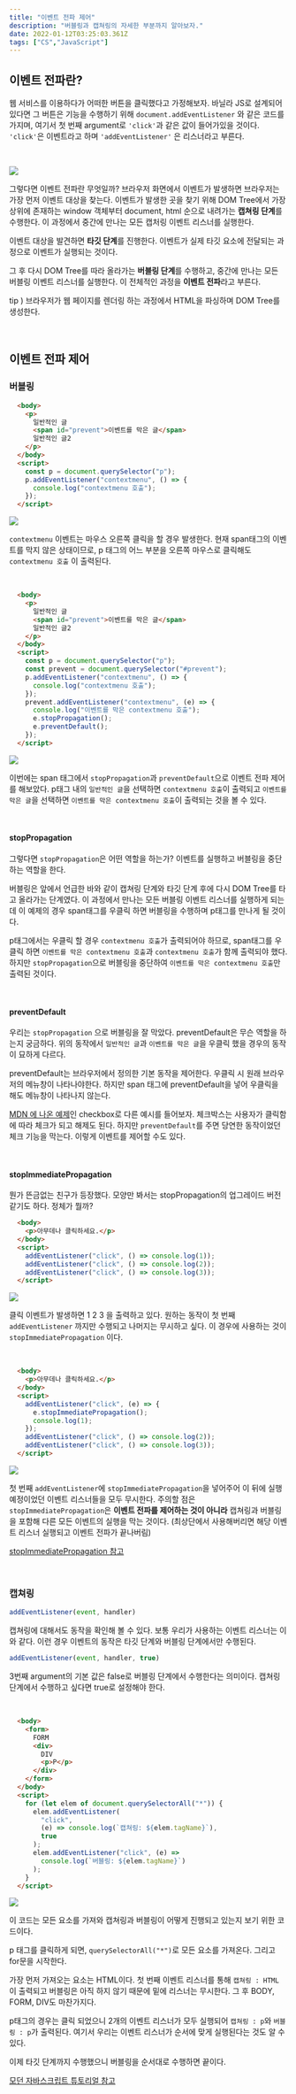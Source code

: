 ```yaml
---
title: "이벤트 전파 제어"
description: "버블링과 캡쳐링의 자세한 부분까지 알아보자."
date: 2022-01-12T03:25:03.361Z
tags: ["CS","JavaScript"]
---
```

## 이벤트 전파란?

웹 서비스를 이용하다가 어떠한 버튼을 클릭했다고 가정해보자. 바닐라 JS로 설계되어 있다면 그 버튼은 기능을 수행하기 위해 `document.addEventListener` 와 같은 코드를 가지며, 여기서 첫 번째 argument로 `'click'`과 같은 값이 들어가있을 것이다. `'click'`은 이벤트라고 하며 `'addEventListener'` 은 리스너라고 부른다.

<br>

![](/images/42165603-5523-482e-ae8b-8f4383bbfc76-image.png)

그렇다면 이벤트 전파란 무엇일까? 브라우저 화면에서 이벤트가 발생하면 브라우저는 가장 먼저 이벤트 대상을 찾는다. 이벤트가 발생한 곳을 찾기 위해 DOM Tree에서 가장 상위에 존재하는 window 객체부터 document, html 순으로 내려가는 **캡쳐링 단계**를 수행한다. 이 과정에서 중간에 만나는 모든 캡처링 이벤트 리스너를 실행한다.

이벤트 대상을 발견하면 **타깃 단계**를 진행한다. 이벤트가 실제 타깃 요소에 전달되는 과정으로 이벤트가 실행되는 것이다.

그 후 다시 DOM Tree를 따라 올라가는 **버블링 단계**를 수행하고, 중간에 만나는 모든 버블링 이벤트 리스너를 실행한다. 이 전체적인 과정을 **이벤트 전파**라고 부른다.


tip ) 브라우저가 웹 페이지를 렌더링 하는 과정에서 HTML을 파싱하며 DOM Tree를 생성한다.

<br>

## 이벤트 전파 제어

### 버블링

```html
  <body>
    <p>
      일반적인 글
      <span id="prevent">이벤트를 막은 글</span>
      일반적인 글2
    </p>
  </body>
  <script>
    const p = document.querySelector("p");
    p.addEventListener("contextmenu", () => {
      console.log("contextmenu 호출");
    });
  </script>
```

![](/images/87b2d263-6d0d-476f-b330-f6b173c65873-fgh.gif)

`contextmenu` 이벤트는 마우스 오른쪽 클릭을 할 경우 발생한다. 현재 span태그의 이벤트를 막지 않은 상태이므로, p 태그의 어느 부분을 오른쪽 마우스로 클릭해도 `contextmenu 호출` 이 출력된다.

<br> 

```html
  <body>
    <p>
      일반적인 글
      <span id="prevent">이벤트를 막은 글</span>
      일반적인 글2
    </p>
  </body>
  <script>
    const p = document.querySelector("p");
    const prevent = document.querySelector("#prevent");
    p.addEventListener("contextmenu", () => {
      console.log("contextmenu 호출");
    });
    prevent.addEventListener("contextmenu", (e) => {
      console.log("이벤트를 막은 contextmenu 호출");
      e.stopPropagation();
      e.preventDefault();
    });
  </script>
```

![](/images/a4c562ea-2dc4-4663-815b-205516c28869-ghgh.gif)

이번에는 span 태그에서 `stopPropagation`과 `preventDefault`으로 이벤트 전파 제어를 해보았다. p태그 내의 `일반적인 글`을 선택하면 `contextmenu 호출`이 출력되고 `이벤트를 막은 글`을 선택하면 `이벤트를 막은 contextmenu 호출`이 출력되는 것을 볼 수  있다.

<br>

#### stopPropagation

그렇다면 `stopPropagation`은 어떤 역할을 하는가? 이벤트를 실행하고 버블링을 중단하는 역할을 한다. 

버블링은 앞에서 언급한 바와 같이 캡쳐링 단계와 타깃 단계 후에 다시 DOM Tree를 타고 올라가는 단계였다. 이 과정에서 만나는 모든 버블링 이벤트 리스너를 실행하게 되는데 이 예제의 경우 span태그를 우클릭 하면 버블링을 수행하며 p태그를 만나게 될 것이다. 

p태그에서는 우클릭 할 경우 `contextmenu 호출`가 출력되어야 하므로, span태그를 우클릭 하면 `이벤트를 막은 contextmenu 호출`과 `contextmenu 호출`가 함께 출력되야 했다. 하지만 `stopPropagation`으로 버블링을 중단하여 `이벤트를 막은 contextmenu 호출`만 출력된 것이다.

<br>

#### preventDefault

우리는 `stopPropagation` 으로 버블링을 잘 막았다. preventDefault은 무슨 역할을 하는지 궁금하다. 위의 동작에서 `일반적인 글`과 `이벤트를 막은 글`을 우클릭 했을 경우의 동작이 묘하게 다르다.

preventDefault는 브라우저에서 정의한 기본 동작을 제어한다. 우클릭 시 원래 브라우저의 메뉴창이 나타나야한다. 하지만 span 태그에 preventDefault을 넣어 우클릭을 해도 메뉴창이 나타나지 않는다.

[MDN 에 나온 예제](https://developer.mozilla.org/ko/docs/Web/API/Event/preventDefault)인 checkbox로 다른 예시를 들어보자. 체크박스는 사용자가 클릭함에 따라 체크가 되고 해제도 된다. 하지만 `preventDefault`를 주면 당연한 동작이었던 체크 기능을 막는다. 이렇게 이벤트를 제어할 수도 있다.

<br>

#### stopImmediatePropagation

뭔가 뜬금없는 친구가 등장했다. 모양만 봐서는 stopPropagation의 업그레이드 버전같기도 하다. 정체가 뭘까?

```html
  <body>
    <p>아무데나 클릭하세요.</p>
  </body>
  <script>
    addEventListener("click", () => console.log(1));
    addEventListener("click", () => console.log(2));
    addEventListener("click", () => console.log(3));
  </script>
```

![](/images/c49c2207-9ffb-4a9c-a0d4-a14a734f6dd9-jkj.gif)

클릭 이벤트가 발생하면 1 2 3 을 출력하고 있다. 원하는 동작이 첫 번째 `addEventListener` 까지만 수행되고 나머지는 무시하고 싶다. 이 경우에 사용하는 것이 `stopImmediatePropagation` 이다.

<br>

```html
  <body>
    <p>아무데나 클릭하세요.</p>
  </body>
  <script>
    addEventListener("click", (e) => {
      e.stopImmediatePropagation();
      console.log(1);
    });
    addEventListener("click", () => console.log(2));
    addEventListener("click", () => console.log(3));
  </script>
```

![](/images/9ddb0559-b7c2-4dfe-8bfc-6f1e6151b5a9-lkl.gif)

첫 번째 `addEventListener`에 `stopImmediatePropagation`을 넣어주어 이 뒤에 실행 예정이었던 이벤트 리스너들을 모두 무시한다. 주의할 점은 `stopImmediatePropagation`은 **이벤트 전파를 제어하는 것이 아니라** 캡쳐링과 버블링을 포함해 다른 모든 이벤트의 실행을 막는 것이다. (최상단에서 사용해버리면 해당 이벤트 리스너 실행되고 이벤트 전파가 끝나버림)

[stopImmediatePropagation 참고](https://medium.com/%EC%98%A4%EB%8A%98%EC%9D%98-%ED%94%84%EB%A1%9C%EA%B7%B8%EB%9E%98%EB%B0%8D/stoppropagation-vs-stopimmediatepropagation-%EC%A0%9C%EB%8C%80%EB%A1%9C-%EC%9D%B4%ED%95%B4%ED%95%98%EA%B8%B0-75edaaed7841)

<br>

### 캡쳐링

```js
addEventListener(event, handler)
```

캡쳐링에 대해서도 동작을 확인해 볼 수 있다. 보통 우리가 사용하는 이벤트 리스너는 이와 같다. 이런 경우 이벤트의 동작은 타깃 단계와 버블링 단계에서만 수행된다.

```js
addEventListener(event, handler, true)
```

3번째 argument의 기본 값은 false로 버블링 단계에서 수행한다는 의미이다. 캡쳐링 단계에서 수행하고 싶다면 true로 설정해야 한다.

<br>

```html
  <body>
    <form>
      FORM
      <div>
        DIV
        <p>P</p>
      </div>
    </form>
  </body>
  <script>
    for (let elem of document.querySelectorAll("*")) {
      elem.addEventListener(
        "click",
        (e) => console.log(`캡쳐링: ${elem.tagName}`),
        true
      );
      elem.addEventListener("click", (e) =>
        console.log(`버블링: ${elem.tagName}`)
      );
    }
  </script>
```

![](/images/58bb0c19-3d40-4ca2-a0b9-5b42a2387e85-image.png)

이 코드는 모든 요소를 가져와 캡쳐링과 버블링이 어떻게 진행되고 있는지 보기 위한 코드이다.

p 태그를 클릭하게 되면, `querySelectorAll("*")`로 모든 요소를 가져온다. 그리고 for문을 시작한다.

가장 먼저 가져오는 요소는 HTML이다. 첫 번째 이벤트 리스너를 통해 `캡쳐링 : HTML` 이 출력되고 버블링은 아직 하지 않기 때문에 밑에 리스너는 무시한다. 그 후 BODY, FORM, DIV도 마찬가지다. 

p태그의 경우는 클릭 되었으니 2개의 이벤트 리스너가 모두 실행되어 `캡쳐링 : p`와 `버블링 : p`가 출력된다. 여기서 우리는 이벤트 리스너가 순서에 맞게 실행된다는 것도 알 수 있다.

이제 타깃 단계까지 수행했으니 버블링을 순서대로 수행하면 끝이다.

[모던 자바스크립트 튜토리얼 참고](https://ko.javascript.info/bubbling-and-capturing)
